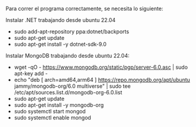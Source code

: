 Para correr el programa correctamente, se necesita lo siguiente:

Instalar .NET trabajando desde ubuntu 22.04
- sudo add-apt-repository ppa:dotnet/backports
- sudo apt-get update
- sudo apt-get install -y dotnet-sdk-9.0

Instalar MongoDB trabajando desde ubuntu 22.04:
- wget -qO - https://www.mongodb.org/static/pgp/server-6.0.asc | sudo apt-key add -
- echo "deb [ arch=amd64,arm64 ] https://repo.mongodb.org/apt/ubuntu jammy/mongodb-org/6.0 multiverse" | sudo tee /etc/apt/sources.list.d/mongodb-org-6.0.list
- sudo apt-get update
- sudo apt-get install -y mongodb-org
- sudo systemctl start mongod
- sudo systemctl enable mongod
